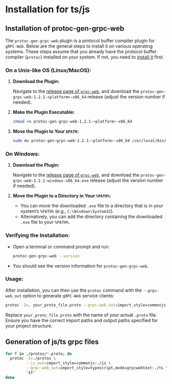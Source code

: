 # Installation for ts/js

## Installation of protoc-gen-grpc-web
The `protoc-gen-grpc-web` plugin is a protocol buffer compiler plugin for `gRPC-Web`. Below are the general steps to install it on various operating systems. These steps assume that you already have the protocol buffer compiler (`protoc`) installed on your system. If not, you need to [install it](https://grpc.io/docs/protoc-installation/) first.

### On a Unix-like OS (Linux/MacOS):

1. **Download the Plugin:**
   
   Navigate to the [release page of `grpc-web`](https://github.com/grpc/grpc-web/releases), and download the `protoc-gen-grpc-web-1.2.1-<platform>-x86_64` release (adjust the version number if needed).

2. **Make the Plugin Executable:**

    ```bash
    chmod +x protoc-gen-grpc-web-1.2.1-<platform>-x86_64
    ```

3. **Move the Plugin to Your `$PATH`:**

    ```bash
    sudo mv protoc-gen-grpc-web-1.2.1-<platform>-x86_64 /usr/local/bin/protoc-gen-grpc-web
    ```

### On Windows:

1. **Download the Plugin:**
   
   Navigate to the [release page of `grpc-web`](https://github.com/grpc/grpc-web/releases), and download the `protoc-gen-grpc-web-1.2.1-windows-x86_64.exe` release (adjust the version number if needed).

2. **Move the Plugin to a Directory in Your `%PATH%`:**
   
   - You can move the downloaded `.exe` file to a directory that is in your system’s `%PATH%` (e.g., `C:\Windows\System32`).
   - Alternatively, you can add the directory containing the downloaded `.exe` file to your `%PATH%`.

### Verifying the Installation:

- Open a terminal or command prompt and run:

    ```bash
    protoc-gen-grpc-web --version
    ```

- You should see the version information for `protoc-gen-grpc-web`.

### Usage:

After installation, you can then use the `protoc` command with the `--grpc-web_out` option to generate `gRPC-Web` service clients:

```bash
protoc -I=. your_proto_file.proto --grpc-web_out=import_style=commonjs,mode=grpcwebtext:.
```

Replace `your_proto_file.proto` with the name of your actual `.proto` file. Ensure you have the correct import paths and output paths specified for your project structure.

## Generation of js/ts grpc files

```bash
for f in ./protos/*.proto; do
  protoc -I=./protos \
         --js_out=import_style=commonjs:./js \
         --grpc-web_out=import_style=typescript,mode=grpcwebtext:./ts \
         "$f"
done
```
